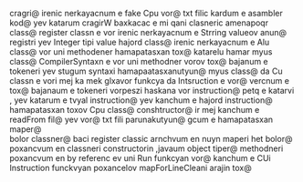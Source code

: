 cragri@ irenic nerkayacnum e  fake Cpu vor@  txt filic kardum e asambler kod@ yev katarum 
 cragirW baxkacac e mi qani clasneric 
amenapoqr class@ register classn e vor irenic nerkayacnum e   Strring valueov  anun@ registri yev Integer tipi value
hajord class@ irenic nerkayacnum e Alu class@ vor uni methodener hamapatasxan tox@ katarelu hamar 
myus class@ CompilerSyntaxn e vor uni methodner   vorov tox@ bajanum e tokeneri yev stugum syntaxi hamapaatasxanutyun@
myus class@ da  Cu classn e vori mej ka mek glxavor funkcya da Intsruction e vor@ vercnum e tox@ bajanaum  e tokeneri 
vorpeszi haskana vor instruction@ petq e katarvi , yev katarum e tvyal instruction@ yev kanchum e hajord instruction@ hamapatasxan toxov
Cpu class@  conshtructor@ ir mej kanchum e readFrom fil@ yev vor@ txt fili parunakutyun@ gcum e hamapatasxan  maper@   
bolor classner@ baci register  classic arnchvum en nuyn maperi het  bolor@ poxancvum en classneri constructorin  ,javaum object tiper@ methodneri poxancvum en by referenc
ev uni Run funkcyan vor@  kanchum e CUi Instruction   funckvyan poxancelov mapForLineCleani arajin tox@
